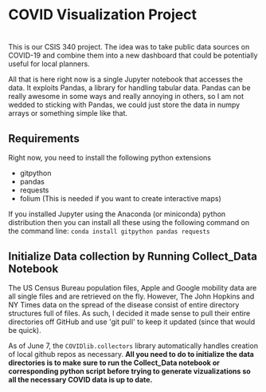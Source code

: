 # COVID Visualization Project
# 
This is our CSIS 340 project.  The idea was to take public data sources on
COVID-19 and combine them into a new dashboard that could be potentially
useful for local planners.

All that is here right now is a single Jupyter notebook that accesses the
data. It exploits Pandas, a library for handling tabular data.  Pandas can be
really awesome in some ways and really annoying in others, so I am not wedded
to sticking with Pandas, we could just store the data in numpy arrays or
something simple like that.

## Requirements
Right now, you need to install the following python extensions

- gitpython 
- pandas
- requests
- folium    (This is needed if you want to create interactive maps)

If you installed Jupyter using the Anaconda (or miniconda) python distribution
then you can install all these using the following command on the command
line: `conda install gitpython pandas requests`

## Initialize Data collection by Running Collect_Data Notebook

The US Census Bureau population files, Apple and Google mobility data are
all single files and are retrieved on the fly.  However, The John Hopkins and
NY Times data on the spread of the disease consist of entire directory
structures full of files.  As such, I decided it made sense to pull their
entire directories off GitHub and use 'git pull' to keep it updated (since
that would be quick).

As of June 7, the `COVIDlib.collectors` library automatically handles creation
of local github repos as necessary.  **All you need to do to initialize the
data directories is to make sure to run the Collect_Data notebook or
corresponding python script before trying to generate vizualizations so all
the necessary COVID data is up to date.**